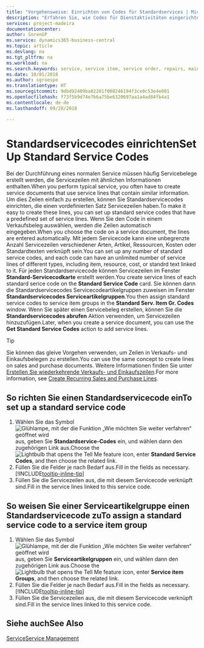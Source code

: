 ```yaml
---
title: "Vorgehensweise: Einrichten von Codes für Standardservices | Microsoft Docs"
description: "Erfahren Sie, wie Codes für Dienstaktivitäten eingerichtet werden, die Sie häufig ausführen."
services: project-madeira
documentationcenter: 
author: SorenGP
ms.service: dynamics365-business-central
ms.topic: article
ms.devlang: na
ms.tgt_pltfrm: na
ms.workload: na
ms.search.keywords: service, service item, service order, repairs, maintenance
ms.date: 10/01/2018
ms.author: sgroespe
ms.translationtype: HT
ms.sourcegitcommit: 9dbd92409ba02281f008246194f3ce0c53e4e001
ms.openlocfilehash: f73f5b9d74e7b6a75be6320697aa1a4ad84fb4a1
ms.contentlocale: de-de
ms.lasthandoff: 09/28/2018

---
```


# <a name="set-up-standard-service-codes"></a><span data-ttu-id="38d4a-103">Standardservicecodes einrichten</span><span class="sxs-lookup"><span data-stu-id="38d4a-103">Set Up Standard Service Codes</span></span>
<span data-ttu-id="38d4a-104">Bei der Durchführung eines normalen Service müssen häufig Servicebelege erstellt werden, die Servicezeilen mit ähnlichen Informationen enthalten.</span><span class="sxs-lookup"><span data-stu-id="38d4a-104">When you perform typical service, you often have to create service documents that use service lines that contain similar information.</span></span> <span data-ttu-id="38d4a-105">Um dies Zeilen einfach zu erstellen, können Sie Standardservicecodes einrichten, die einen vordefinierten Satz Servicezeilen haben.</span><span class="sxs-lookup"><span data-stu-id="38d4a-105">To make it easy to create these lines, you can set up standard service codes that have a predefined set of service lines.</span></span> <span data-ttu-id="38d4a-106">Wenn Sie den Code in einem Verkaufsbeleg auswählen, werden die Zeilen automatisch eingegeben.</span><span class="sxs-lookup"><span data-stu-id="38d4a-106">When you choose the code on a service document, the lines are entered automatically.</span></span> <span data-ttu-id="38d4a-107">Mit jedem Servicecode kann eine unbegrenzte Anzahl Servicezeilen verschiedener Arten, Artikel, Ressourcen, Kosten oder Standardtexten verknüpft sein.</span><span class="sxs-lookup"><span data-stu-id="38d4a-107">You can set up any number of standard service codes, and each code can have an unlimited number of service lines of different types, including item, resource, cost, or standrd text linked to it.</span></span> <span data-ttu-id="38d4a-108">Für jeden Standardservicecode können Servicezeilen im Fenster **Standard-Servicecodkarte** erstellt werden.</span><span class="sxs-lookup"><span data-stu-id="38d4a-108">You create service lines of each standard serice code on the **Standard Service Code** card.</span></span> <span data-ttu-id="38d4a-109">Sie können dann die Standardservicecodes Servicecodeartikelgruppen zuweisen im Fenster **Standardservicecodes Serviceartikelgruppen**.</span><span class="sxs-lookup"><span data-stu-id="38d4a-109">You then assign standard service codes to service item groups in the **Standard Serv. Item Gr. Codes** window.</span></span> <span data-ttu-id="38d4a-110">Wenn Sie später einen Servicebeleg erstellen, können Sie die **Standardservicecodes abrufen** Aktion verwenden, um Servicezeilen hinzuzufügen.</span><span class="sxs-lookup"><span data-stu-id="38d4a-110">Later, when you create a service document, you can use the **Get Standard Service Codes** action to add service lines.</span></span>  
  
> [!Tip]
>  <span data-ttu-id="38d4a-111">Sie können das gleive Vorgehen verwenden, um Zeilen in Verkaufs- und Einkaufsbelegen zu erstellen.</span><span class="sxs-lookup"><span data-stu-id="38d4a-111">You can use the same concept to create lines on sales and purchase documents.</span></span> <span data-ttu-id="38d4a-112">Weitere Informationen finden Sie unter [Erstellen Sie wiederkehrende Verkaufs- und Einkaufszeilen](sales-how-work-standard-lines.md).</span><span class="sxs-lookup"><span data-stu-id="38d4a-112">For more information, see [Create Recurring Sales and Purchase Lines](sales-how-work-standard-lines.md).</span></span>    
  
## <a name="to-set-up-a-standard-service-code"></a><span data-ttu-id="38d4a-113">So richten Sie einen Standardservicecode ein</span><span class="sxs-lookup"><span data-stu-id="38d4a-113">To set up a standard service code</span></span>    
1. <span data-ttu-id="38d4a-114">Wählen Sie das Symbol ![Glühlampe, mit der die Funktion „Wie möchten Sie weiter verfahren“ geöffnet wird](media/ui-search/search_small.png "Wie möchten Sie weiter verfahren?") aus, geben Sie **Standardservice-Codes** ein, und wählen dann den zugehörigen Link aus.</span><span class="sxs-lookup"><span data-stu-id="38d4a-114">Choose the ![Lightbulb that opens the Tell Me feature](media/ui-search/search_small.png "Tell me what you want to do") icon, enter **Standard Service Codes**, and then choose the related link.</span></span>  
2. <span data-ttu-id="38d4a-115">Füllen Sie die Felder je nach Bedarf aus.</span><span class="sxs-lookup"><span data-stu-id="38d4a-115">Fill in the fields as necessary.</span></span> [!INCLUDE[tooltip-inline-tip](includes/tooltip-inline-tip_md.md)]  
4. <span data-ttu-id="38d4a-116">Füllen Sie die Servicezeilen aus, die mit diesem Servicecode verknüpft sind.</span><span class="sxs-lookup"><span data-stu-id="38d4a-116">Fill in the service lines linked to this service code.</span></span>  

## <a name="to-assign-a-standard-service-code-to-a-service-item-group"></a><span data-ttu-id="38d4a-117">So weisen Sie einer Serviceartikelgruppe einen Standardservicecode zu</span><span class="sxs-lookup"><span data-stu-id="38d4a-117">To assign a standard service code to a service item group</span></span>
1. <span data-ttu-id="38d4a-118">Wählen Sie das Symbol ![Glühlampe, mit der die Funktion „Wie möchten Sie weiter verfahren“ geöffnet wird](media/ui-search/search_small.png "Wie möchten Sie weiter verfahren?") aus, geben Sie **Serviceartikelgruppen** ein, und wählen dann den zugehörigen Link aus.</span><span class="sxs-lookup"><span data-stu-id="38d4a-118">Choose the ![Lightbulb that opens the Tell Me feature](media/ui-search/search_small.png "Tell me what you want to do") icon, enter **Service item Groups**, and then choose the related link.</span></span>  
2. <span data-ttu-id="38d4a-119">Füllen Sie die Felder je nach Bedarf aus.</span><span class="sxs-lookup"><span data-stu-id="38d4a-119">Fill in the fields as necessary.</span></span> [!INCLUDE[tooltip-inline-tip](includes/tooltip-inline-tip_md.md)]
3. <span data-ttu-id="38d4a-120">Füllen Sie die Servicezeilen aus, die mit diesem Servicecode verknüpft sind.</span><span class="sxs-lookup"><span data-stu-id="38d4a-120">Fill in the service lines linked to this service code.</span></span>  

## <a name="see-also"></a><span data-ttu-id="38d4a-121">Siehe auch</span><span class="sxs-lookup"><span data-stu-id="38d4a-121">See Also</span></span>
[<span data-ttu-id="38d4a-122">Service</span><span class="sxs-lookup"><span data-stu-id="38d4a-122">Service Management</span></span>](service-service.md)
